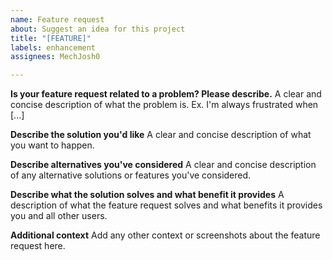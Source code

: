 ```yaml
---
name: Feature request
about: Suggest an idea for this project
title: "[FEATURE]"
labels: enhancement
assignees: MechJosh0

---
```


**Is your feature request related to a problem? Please describe.**
A clear and concise description of what the problem is. Ex. I'm always frustrated when [...]

**Describe the solution you'd like**
A clear and concise description of what you want to happen.

**Describe alternatives you've considered**
A clear and concise description of any alternative solutions or features you've considered.

**Describe what the solution solves and what benefit it provides**
A description of what the feature request solves and what benefits it provides you and all other users.

**Additional context**
Add any other context or screenshots about the feature request here.
